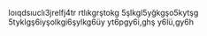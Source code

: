 loıqdsıuclı3jrelfj4tr
rtlıkgrştokg
5şlkgl5yğkgşo5kytşg
5tyklgş6iyşolkgi6şylkg6üy
yt6pgy6i,ghş
y6lü,gy6h
